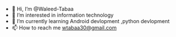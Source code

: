 - 👋 Hi, I’m @Waleed-Tabaa
- 👀 I’m interested in information technology
- 🌱 I’m currently learning Android devlopment ,python devlopment
- 📫 How to reach me wtabaa30@gmail.com

<!---
Waleed-Tabaa/Waleed-Tabaa is a ✨ special ✨ repository because its `README.md` (this file) appears on your GitHub profile.
You can click the Preview link to take a look at your changes.
--->
